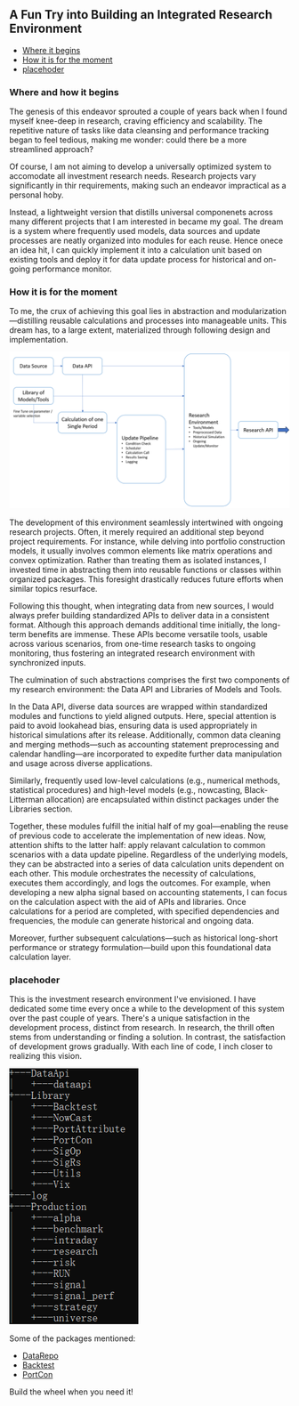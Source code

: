 #

## A Fun Try into Building an Integrated Research Environment

- [Where it begins](#beg)
- [How it is for the moment](#now)
- [placehoder](#hold)

### Where and how it begins <a name="beg"></a>

The genesis of this endeavor sprouted a couple of years back when I found myself knee-deep in research, craving efficiency and scalability. The repetitive nature of tasks like data cleansing and performance tracking began to feel tedious, making me wonder: could there be a more streamlined approach?

Of course, I am not aiming to develop a universally optimized system to accomodate all investment research needs. Research projects vary significantly in thir requirements, making such an endeavor impractical as a personal hoby. 

Instead, a lightweight version that distills universal componenets across many different projects that I am interested in became my goal. The dream is a system where frequently used models, data sources and update processes are neatly organized into modules for each reuse. Hence onece an idea hit, I can quickly implement it into a calculation unit based on existing tools and deploy it for data update process for historical and on-going performance monitor.



### How it is for the moment <a name="now"></a>

To me, the crux of achieving this goal lies in abstraction and modularization—distilling reusable calculations and processes into manageable units. This dream has, to a large extent, materialized through following design and implementation.

![Structure](https://raw.githubusercontent.com/SkyBlueRW/SkyBlueRW.github.io/main/_posts/asset/environment_structure.png)

The development of this environment seamlessly intertwined with ongoing research projects. Often, it merely required an additional step beyond project requirements. For instance, while delving into portfolio construction models, it usually involves common elements like matrix operations and convex optimization. Rather than treating them as isolated instances, I invested time in abstracting them into reusable functions or classes within organized packages. This foresight drastically reduces future efforts when similar topics resurface.

Following this thought, when integrating data from new sources, I would always prefer building standardized APIs to deliver data in a consistent format. Although this approach demands additional time initially, the long-term benefits are immense. These APIs become versatile tools, usable across various scenarios, from one-time research tasks to ongoing monitoring, thus fostering an integrated research environment with synchronized inputs.

The culmination of such abstractions comprises the first two components of my research environment: the Data API and Libraries of Models and Tools.

In the Data API, diverse data sources are wrapped within standardized modules and functions to yield aligned outputs. Here, special attention is paid to avoid lookahead bias, ensuring data is used appropriately in historical simulations after its release. Additionally, common data cleaning and merging methods—such as accounting statement preprocessing and calendar handling—are incorporated to expedite further data manipulation and usage across diverse applications.

Similarly, frequently used low-level calculations (e.g., numerical methods, statistical procedures) and high-level models (e.g., nowcasting, Black-Litterman allocation) are encapsulated within distinct packages under the Libraries section.

Together, these modules fulfill the initial half of my goal—enabling the reuse of previous code to accelerate the implementation of new ideas. Now, attention shifts to the latter half: apply relavant calculation to common scenarios with a data update pipeline. Regardless of the underlying models, they can be abstracted into a series of data calculation units dependent on each other. This module orchestrates the necessity of calculations, executes them accordingly, and logs the outcomes. For example, when developing a new alpha signal based on accounting statements, I can focus on the calculation aspect with the aid of APIs and libraries. Once calculations for a period are completed, with specified dependencies and frequencies, the module can generate historical and ongoing data.

Moreover, further subsequent calculations—such as historical long-short performance or strategy formulation—build upon this foundational data calculation layer.


### placehoder <a name="hold"></a>

This is the investment research environment I've envisioned. I have dedicated some time every once a while to the development of this system over the past couple of years. There's a unique satisfaction in the development process, distinct from research. In research, the thrill often stems from understanding or finding a solution. In contrast, the satisfaction of development grows gradually. With each line of code, I inch closer to realizing this vision.

![System](https://raw.githubusercontent.com/SkyBlueRW/SkyBlueRW.github.io/main/_posts/asset/system.png)

Some of the packages mentioned:

- [DataRepo](https://github.com/SkyBlueRW/DataRepo)
- [Backtest](https://github.com/SkyBlueRW/Backtest)
- [PortCon](https://github.com/SkyBlueRW/PortCon)

Build the wheel when you need it!
